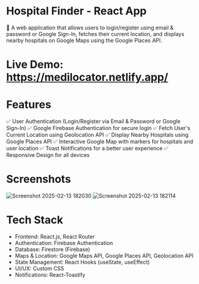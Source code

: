 # Hospital Finder - React App

🚀 A web application that allows users to login/register using email & password or Google Sign-In, fetches their current location, and displays nearby hospitals on Google Maps using the Google Places API.

# Live Demo: https://medilocator.netlify.app/

# Features
✅ User Authentication (Login/Register via Email & Password or Google Sign-In)
✅ Google Firebase Authentication for secure login
✅ Fetch User's Current Location using Geolocation API
✅ Display Nearby Hospitals using Google Places API
✅ Interactive Google Map with markers for hospitals and user location
✅ Toast Notifications for a better user experience
✅ Responsive Design for all devices

# Screenshots

![Screenshot 2025-02-13 182030](https://github.com/user-attachments/assets/b24a2b93-4ad9-47a3-92a7-42b8c925eb89)
![Screenshot 2025-02-13 182114](https://github.com/user-attachments/assets/8cb59113-9d4d-4804-9a29-4e1f62a04491)

# Tech Stack
* Frontend: React.js, React Router
* Authentication: Firebase Authentication
* Database: Firestore (Firebase)
* Maps & Location: Google Maps API, Google Places API, Geolocation API
* State Management: React Hooks (useState, useEffect)
* UI/UX: Custom CSS
* Notifications: React-Toastify




